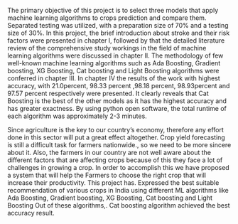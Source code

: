 The primary objective of this project is to select three models that apply machine learning algorithms to crops prediction and compare them. Separated testing was utilized, with a preparation size of 70% and a testing size of 30%.
In this project, the brief introduction about stroke and their risk factors were presented in chapter I, followed by that the detailed literature review of the comprehensive study workings in the field of machine learning algorithms were discussed in chapter II. The methodology of few well-known machine learning algorithms such as Ada Boosting, Gradient boosting, XG Boosting, Cat boosting and Light Boosting algorithms were conferred in chapter III. In chapter IV the results of the work with highest accuracy, with 21.0percent, 98.33 percent ,98.18 percent, 98.93percent and 97.57 percent respectively were presented. It clearly reveals that Cat Boosting is the best of the other models as it has the highest accuracy and has greater exactness. By using python open software, the total runtime of each algorithm was approximately 2-3 minutes.

Since agriculture is the key to our country’s economy, therefore any effort done in this sector will put a great effect altogether. Crop yield forecasting is still a difficult task for farmers nationwide., so we need to be more sincere about it. Also, the farmers in our country are not well aware about the different factors that are affecting crops because of this they face a lot of challenges in growing a crop. In order to accomplish this we have proposed a system that will help the Farmers to choose the right crop that will increase their productivity. This project has. Expressed the best suitable recommendation of various crops in India using different ML algorithms like Ada Boosting, Gradient boosting, XG Boosting, Cat boosting and Light Boosting Out of these algorithms,. Cat boosting algorithm achieved the best accuracy result.  
